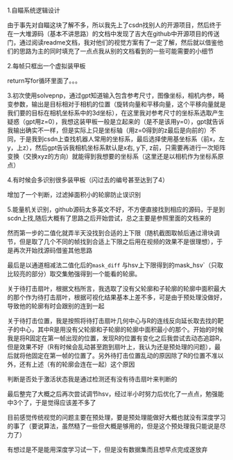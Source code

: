 1.自瞄系统逻辑设计

由于事先对自瞄这块了解不多，所以我先上了csdn找别人的开源项目，然后终于在一大堆源码（基本不讲思路）的文档中发现了吉大在github中开源项目的传送门，通过阅读readme文档，我对他们的视觉方案有了一定了解，然后就以借鉴他们的思路为主的同时填充了一点点我从别的文档看到的一些可能需要的小细节

2.每帧只框出一个虚拟装甲板

return写for循环里面了。。。

3.初次使用solvepnp，通过gpt知道输入包含参考尺寸，图像坐标，相机内参，畸变参数，输出是目标相对于相机的位置（旋转向量和平移向量，这个平移向量就是我们要的目标在相机坐标系中的3d坐标），在这里我对参考尺寸的坐标系选取产生疑惑（gpt用z=0），我想这装甲板一般是立起来的（是不是该用y=0），gpt就告诉我输出确实不一样，但是实际上只是坐标轴（用z=0得到的z最后是向前的）不同，于是我到csdn上查找机器人常用的坐标系，最后选择使用基坐标系（前x，左y，上z），然后gpt告诉我相机坐标系默认是x右, y下, z前，只需要再进行一次矩阵变换（交换xyz的方向）就能得到我想要的坐标系（这里还是以相机作为坐标系原点）

4.有时候会多识别很多装甲板（闪过去的编号甚至达到了4）

增加了一个判断，过滤掉面积小的轮廓防止误识别

5.能量机关识别，github源码太多英文不好，不方便直接找到相应的源码，于是到scdn上找,随后大概有了思路之后开始尝试，总之主要是参照里面的文档来的

然而第一步的二值化就弄半天没找到合适的上下限（随机截图取帧后通过滑块调节，但是取了几个不同的帧找到合适上下限之后用在视频的效果不是很理想），于是再次开始找源码借鉴其他思路

最后是以通道相减法二值化后的`mask_diff` 与hsv上下限得到的mask_hsv`（只取比较亮的部分）取交集勉强得到一个能看的轮廓。

关于待打击扇叶，根据文档所言，我选取了没有父轮廓和子轮廓的轮廓中面积最大的那个作为待打击扇叶，根据可视化结果基本上差不多，可是由于预处理没做好，导致他的轮廓有时会跟别的连到一起

关于待打击位置，我是按照将待打击扇叶几何中心与R的连线反向延长取去找的靶子的中心，其中R是用没有父轮廓和子轮廓的轮廓中面积最小的那个。开始的时候我是将R固定在第一帧出现的位置，发现R的位置有变化之后我尝试去动态追踪R，但是效果不好（R有时候会乱动甚至跑到扇叶上，我认为还是预处理的问题），最后就将他固定在第一帧的位置了。另外待打击位置乱动的原因除了R的位置不准以外，还有上述（有的轮廓会连在一起）这个原因

判断是否处于激活状态我是通过检测还有没有待击扇叶来判断的

最后整完了大概之后再次尝试调节hsv，经过半小时努力后优化了一点点，勉强能中3个了，于是觉得应该差不多了

目前感觉传统视觉的问题主要在预处理，要是预处理能做好大概也就没有深度学习的事了（要说算法，虽然糙了一些但大概是够用的，但是这个预处理我只能说是尽力了）

有想过是不是能用深度学习试一下，但是没有数据集而且想早点完成遂放弃